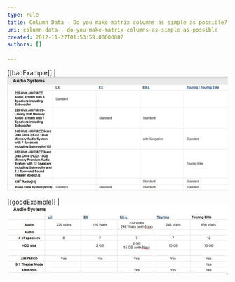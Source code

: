 ```yaml
---
type: rule
title: Column Data - Do you make matrix columns as simple as possible?
uri: column-data---do-you-make-matrix-columns-as-simple-as-possible
created: 2012-11-27T01:53:59.0000000Z
authors: []

---
```


[[badExample]]
| ![ Hard to read these columns ](../../assets/bad-matrixcol.jpg)

[[goodExample]]
| ![The whole table has been re-written and is now easier to understand](../../assets/good-matrixcol.jpg)
